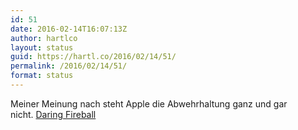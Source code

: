 ```yaml
---
id: 51
date: 2016-02-14T16:07:13Z
author: hartlco
layout: status
guid: https://hartl.co/2016/02/14/51/
permalink: /2016/02/14/51/
format: status
---
```

Meiner Meinung nach steht Apple die Abwehrhaltung ganz und gar nicht.&nbsp;[Daring Fireball](https://daringfireball.net/thetalkshow/2016/02/12/ep-146)
